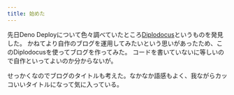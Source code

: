 ```yaml
---
title: 始めた
---
```

先日Deno Deployについて色々調べていたところ[Diplodocus](https://github.com/kawarimidoll/deno-diplodocus)というものを発見した。
かねてより自作のブログを運用してみたいという思いがあったため、このDiplodocusを使ってブログを作ってみた。
コードを書いていないに等しいので自作といってよいのか分からないが。
  
せっかくなのでブログのタイトルも考えた。なかなか語感もよく、我ながらカッコいいタイトルになって気に入っている。
